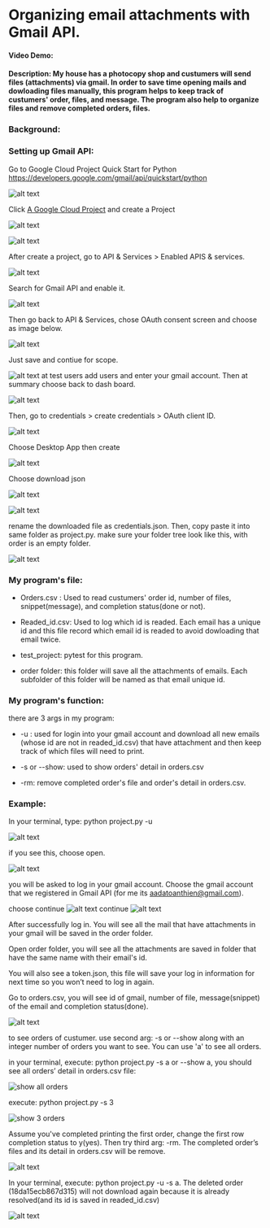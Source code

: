 # Organizing email attachments with Gmail API.
#### Video Demo:  <URL HERE>
#### Description: My house has a photocopy shop and custumers will send files (attachments) via gmail. In order to save time opening mails and dowloading files manually, this program helps to keep track of custumers' order, files, and message. The program also help to organize files and remove completed orders, files.

### Background:

### Setting up Gmail API:

Go to Google Cloud Project Quick Start for Python
https://developers.google.com/gmail/api/quickstart/python

![alt text](image/0.png)

Click [A Google Cloud Project](https://developers.google.com/workspace/guides/create-project) and create a Project

![alt text](image/1.png)

![alt text](image/2.png)

After create a project, go to API & Services > Enabled APIS & services.

![alt text](image/3.png)

Search for Gmail API and enable it.

![alt text](image/4.png)

Then go back to API & Services, chose OAuth consent screen and choose as image below.

![alt text](image/5.png)

Just save and contiue for scope.

![alt text](image/6.png)
at test users add users and enter your gmail account. Then at summary choose back to dash board.

![alt text](image/7.png)

Then, go to credentials > create credentials > OAuth client ID.

![alt text](image/8.png)

Choose Desktop App then create

![alt text](image/9.png)

Choose download json

![alt text](image/10.png)

![alt text](image/11.png)

rename the downloaded file as credentials.json. Then, copy paste it into same folder as project.py. make sure your folder tree look like this, with order is an empty folder.

![alt text](image/12.png)

### My program's file:

- Orders.csv : Used to read custumers' order id, number of files, snippet(message), and completion status(done or not).

- Readed_id.csv: Used to log which id is readed. Each email has a unique id and this file record which email id is readed to avoid dowloading that email twice.

- test_project: pytest for this program.

- order folder: this folder will save all the attachments of emails. Each subfolder of this folder will be named as that email unique id.

### My program's function:
there are 3 args in my program:

- -u : used for login into your gmail account and download all new emails (whose id are not in readed_id.csv) that have attachment and then keep track of which files will need to print.

- -s or --show: used to show orders' detail in orders.csv

- -rm: remove completed order's file and order's detail in orders.csv.



### Example:
In your terminal, type: python project.py -u

![alt text](image/14.png)

if you see this, choose open.

![alt text](image/15.png)

you will be asked to log in your gmail account. Choose the gmail account that we registered in Gmail API (for me its aadatoanthien@gmail.com).

choose continue
![alt text](image/16.png)
continue
![alt text](image/17.png)

After successfully log in. You will see all the mail that have attachments in your gmail will be saved in the order folder.

Open order folder, you will see all the attachments are saved in folder that have the same name with their email's id.

You will also see a token.json, this file will save your log in information for next time so you won’t need to log in again.


Go to orders.csv, you will see id of gmail, number of file, message(snippet) of the email and completion status(done).

![alt text](image/18.png)

to see orders of custumer. use second arg: -s or --show along with an integer number of orders you want to see. You can use 'a' to see all orders.

in your terminal, execute: python project.py -s a or --show a, you should see all orders’ detail in orders.csv file:

![show all orders](image/19.png)

execute: python project.py -s 3

![show 3 orders](image/20.png)

Assume you've completed printing the first order, change the first row completion status to y(yes). Then try third arg: -rm. The completed order’s files and its detail in orders.csv will be remove.

![alt text](image/21.png)


In your terminal, execute: python project.py -u -s a. The deleted order (18da15ecb867d315) will not download again because it is already resolved(and its id is saved in readed_id.csv)

![alt text](image/23.png)
